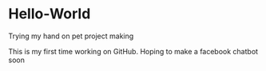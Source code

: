 # Hello-World
Trying my hand on pet project making

This is my first time working on GitHub. Hoping to make a facebook chatbot soon


